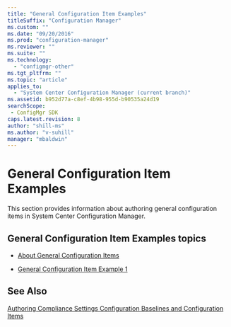 ```yaml
---
title: "General Configuration Item Examples"
titleSuffix: "Configuration Manager"
ms.custom: ""
ms.date: "09/20/2016"
ms.prod: "configuration-manager"
ms.reviewer: ""
ms.suite: ""
ms.technology:
  - "configmgr-other"
ms.tgt_pltfrm: ""
ms.topic: "article"
applies_to:
  - "System Center Configuration Manager (current branch)"
ms.assetid: b952d77a-c8ef-4b98-955d-b90535a24d19searchScope: - ConfigMgr SDK
caps.latest.revision: 8
author: "shill-ms"
ms.author: "v-suhill"
manager: "mbaldwin"
---
```

# General Configuration Item Examples
This section provides information about authoring general configuration items in System Center Configuration Manager.  

## General Configuration Item Examples topics  

-   [About General Configuration Items](../../develop/compliance/about-general-configuration-items.md)  

-   [General Configuration Item Example 1](../../develop/compliance/general-configuration-item-example-1.md)  

## See Also  
 [Authoring Compliance Settings Configuration Baselines and Configuration Items](../../develop/compliance/authoring-compliance-settings-configuration-baselines-and-configuration-items.md)
